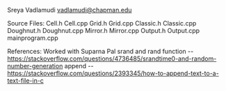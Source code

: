 Sreya Vadlamudi
vadlamudi@chapman.edu 

Source Files:
Cell.h
Cell.cpp
Grid.h
Grid.cpp
Classic.h
Classic.cpp
Doughnut.h
Doughnut.cpp
Mirror.h
Mirror.cpp
Output.h
Output.cpp
mainprogram.cpp

References: Worked with Suparna Pal
srand and rand function -- https://stackoverflow.com/questions/4736485/srandtime0-and-random-number-generation
append -- https://stackoverflow.com/questions/2393345/how-to-append-text-to-a-text-file-in-c

